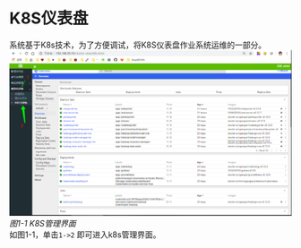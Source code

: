 # K8S仪表盘
系统基于K8s技术，为了方便调试，将K8S仪表盘作业系统运维的一部分。   
![](../imgs/k8s-01.png)
*图1-1 K8S管理界面*   
如图1-1，单击`1->2` 即可进入k8s管理界面。